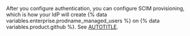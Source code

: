 After you configure authentication, you can configure SCIM provisioning, which is how your IdP will create {% data variables.enterprise.prodname_managed_users %} on {% data variables.product.github %}. See [AUTOTITLE](/admin/identity-and-access-management/using-enterprise-managed-users-for-iam/configuring-scim-provisioning-for-enterprise-managed-users).

